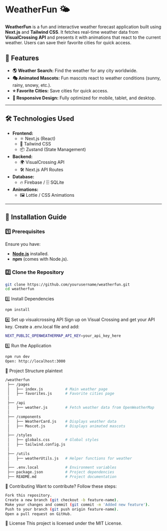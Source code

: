 # WeatherFun 🌤️

**WeatherFun** is a fun and interactive weather forecast application built using **Next.js** and **Tailwind CSS**. It fetches real-time weather data from **VisualCrossing API** and presents it with animations that react to the current weather. Users can save their favorite cities for quick access.

## 🎯 Features
- **🌎 Weather Search:** Find the weather for any city worldwide.
- **🎭 Animated Mascots:** Fun mascots react to weather conditions (sunny, rainy, snowy, etc.).
- **⭐ Favorite Cities:** Save cities for quick access.
- **📱 Responsive Design:** Fully optimized for mobile, tablet, and desktop.

---

## 🛠️ Technologies Used
- **Frontend:**
  - ⚛️ Next.js (React)
  - 🎨 Tailwind CSS
  - 📦 Zustand (State Management)
- **Backend:**
  - 🌍 VisualCrossing API
  - 🛠️ Next.js API Routes
- **Database:**
  - 🔥 Firebase / 🗄️ SQLite
- **Animations:**
  - 🖼️ Lottie / CSS Animations

---

## 📜 Installation Guide

### **1️⃣ Prerequisites**
Ensure you have:
- **[Node.js](https://nodejs.org/)** installed.
- **npm** (comes with Node.js).

### **2️⃣ Clone the Repository**
```bash
git clone https://github.com/yourusername/weatherfun.git
cd weatherfun
```

3️⃣ Install Dependencies
```bash
npm install
```

4️⃣ Set up visualcrossing API
Sign up on Visual Crossing and get your API key.
Create a .env.local file and add:
```bash
NEXT_PUBLIC_OPENWEATHERMAP_API_KEY=your_api_key_here
```

5️⃣ Run the Application
```bash
npm run dev
Open: http://localhost:3000
```

📂 Project Structure
plaintext
```bash
/weatherfun
 ├── /pages
 │   ├── index.js          # Main weather page
 │   ├── favorites.js      # Favorite cities page
 │
 ├── /api
 │   ├── weather.js        # Fetch weather data from OpenWeatherMap
 │
 ├── /components
 │   ├── WeatherCard.js    # Displays weather data
 │   ├── Mascot.js         # Displays animated mascots
 │
 ├── /styles
 │   ├── globals.css       # Global styles
 │   ├── tailwind.config.js
 │
 ├── /utils
 │   ├── weatherUtils.js   # Helper functions for weather
 │
 ├── .env.local            # Environment variables
 ├── package.json          # Project dependencies
 ├── README.md             # Project documentation
```

🚀 Contributing
Want to contribute? Follow these steps:
```bash
Fork this repository.
Create a new branch (git checkout -b feature-name).
Make your changes and commit (git commit -m 'Added new feature').
Push to your branch (git push origin feature-name).
Open a pull request on GitHub.
```

📝 License
This project is licensed under the MIT License.

